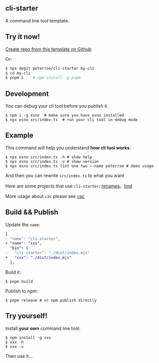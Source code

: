 ## cli-starter

A command line tool template.

## Try it now!

[Create repo from this template on Github](https://github.com/peterroe/cli-starter/generate)

Or:

```bash
$ npx degit peterroe/cli-starter my-cli
$ cd my-cli
$ pnpm i    # npm install -g pnpm
```

## Development

You can debug your cli tool before you publish it.

```shell
$ npm i -g esno  # make sure you have esno installed
$ npx esno src/index.ts  # run your cli tool in debug mode
```

## Example

This command will help you understand **how cli tool works**:

```shell
$ npx esno src/index.ts -h # show help
$ npx esno src/index.ts -v # show version
$ npx esno src/index.ts lint one two --name peterroe # demo usage
```

And then you can rewrite `src/index.ts` to what you want

Here are some projects that use `cli-starter`: [renames](https://github.com/peterroe/renames)、[tind](https://github.com/peterroe/tind)

More usage about `cac` please see [cac](https://github.com/cacjs/cac#simple-parsing)

## Build && Publish

Update the `name`:

```diff
{
- "name": "cli-starter",
+ "name": "xxx",
  "bin": {
-   "cli-starter": "./dist/index.mjs"
+   "xxx": "./dist/index.mjs"
  },
```

Build it:

```shell
$ pnpm build
```

Publish to npm:

```shell
$ pnpm release # or npm publish directly
```

## Try yourself!

Install **your own** command line tool:

```
$ npm install -g xxx
$ xxx -h
$ xxx -v
```

Then use it...